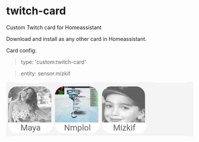 # twitch-card
Custom Twitch card for Homeassistant

Download and install as any other card in Homeassistant.

Card config:

> type: 'custom:twitch-card'

> entity: sensor.mizkif

![Example](/example.jpg)

